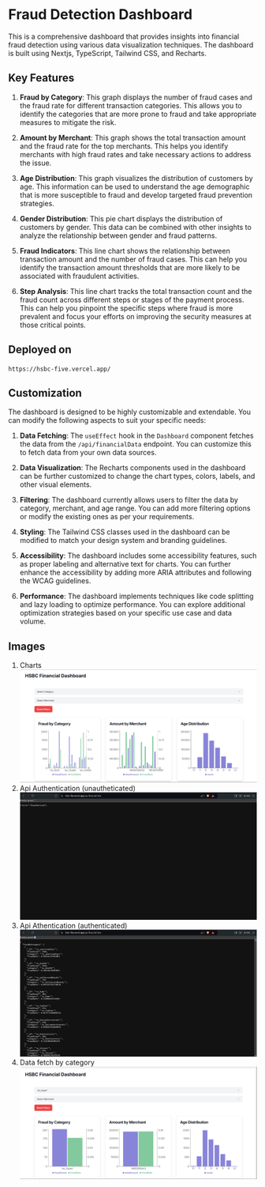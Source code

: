 # Fraud Detection Dashboard

This is a comprehensive dashboard that provides insights into financial fraud detection using various data visualization techniques. The dashboard is built using Nextjs, TypeScript, Tailwind CSS, and Recharts.

## Key Features

1. **Fraud by Category**: This graph displays the number of fraud cases and the fraud rate for different transaction categories. This allows you to identify the categories that are more prone to fraud and take appropriate measures to mitigate the risk.

2. **Amount by Merchant**: This graph shows the total transaction amount and the fraud rate for the top merchants. This helps you identify merchants with high fraud rates and take necessary actions to address the issue.

3. **Age Distribution**: This graph visualizes the distribution of customers by age. This information can be used to understand the age demographic that is more susceptible to fraud and develop targeted fraud prevention strategies.

4. **Gender Distribution**: This pie chart displays the distribution of customers by gender. This data can be combined with other insights to analyze the relationship between gender and fraud patterns.

5. **Fraud Indicators**: This line chart shows the relationship between transaction amount and the number of fraud cases. This can help you identify the transaction amount thresholds that are more likely to be associated with fraudulent activities.

6. **Step Analysis**: This line chart tracks the total transaction count and the fraud count across different steps or stages of the payment process. This can help you pinpoint the specific steps where fraud is more prevalent and focus your efforts on improving the security measures at those critical points.

## Deployed on
```
https://hsbc-five.vercel.app/

```

## Customization

The dashboard is designed to be highly customizable and extendable. You can modify the following aspects to suit your specific needs:

1. **Data Fetching**: The `useEffect` hook in the `Dashboard` component fetches the data from the `/api/financialData` endpoint. You can customize this to fetch data from your own data sources.

2. **Data Visualization**: The Recharts components used in the dashboard can be further customized to change the chart types, colors, labels, and other visual elements.

3. **Filtering**: The dashboard currently allows users to filter the data by category, merchant, and age range. You can add more filtering options or modify the existing ones as per your requirements.

4. **Styling**: The Tailwind CSS classes used in the dashboard can be modified to match your design system and branding guidelines.

5. **Accessibility**: The dashboard includes some accessibility features, such as proper labeling and alternative text for charts. You can further enhance the accessibility by adding more ARIA attributes and following the WCAG guidelines.

6. **Performance**: The dashboard implements techniques like code splitting and lazy loading to optimize performance. You can explore additional optimization strategies based on your specific use case and data volume.

## Images
1. Charts
![alt text](image.png)
2. Api Authentication (unautheticated)
![alt text](image-1.png)
3. Api Athentication (authenticated)
![alt text](image-2.png)
4. Data fetch by category
![alt text](image-3.png)